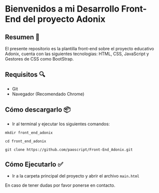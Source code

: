 # Bienvenidos a mi Desarrollo Front-End del proyecto Adonix

## Resumen 📕
El presente repositorio es la plantilla front-end sobre el proyecto educativo Adonix, cuenta con las siguientes tecnologias: HTML, CSS, JavaScript y Gestores de CSS como BootStrap.

## Requisitos 🔍
- Git
- Navegador (Recomendado Chrome)

## Cómo descargarlo 📦
- Ir al terminal y ejecutar los siguientes comandos:

```
mkdir front_end_adonix
```
```
cd front_end_adonix
```
```
git clone https://github.com/paoscript/Front-End_Adonix.git
```

## Cómo Ejecutarlo ✅

- Ir a la carpeta principal del proyecto y abrir el archivo ```main.html```




En caso de tener dudas por favor ponerse en contacto.

